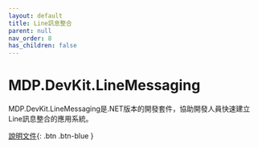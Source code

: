 ```yaml
---
layout: default
title: Line訊息整合
parent: null
nav_order: 8
has_children: false
---
```


# MDP.DevKit.LineMessaging

MDP.DevKit.LineMessaging是.NET版本的開發套件，協助開發人員快速建立Line訊息整合的應用系統。

[說明文件](https://clark159.github.io/MDP.DevKit.LineMessaging/){: .btn .btn-blue }